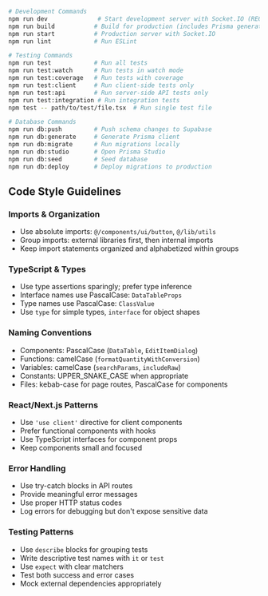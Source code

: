 ```bash
# Development Commands
npm run dev              # Start development server with Socket.IO (REQUIRED - not next dev)
npm run build           # Build for production (includes Prisma generation)
npm run start           # Production server with Socket.IO
npm run lint            # Run ESLint

# Testing Commands
npm run test            # Run all tests
npm run test:watch      # Run tests in watch mode
npm run test:coverage   # Run tests with coverage
npm run test:client     # Run client-side tests only
npm run test:api        # Run server-side API tests only
npm run test:integration # Run integration tests
npm test -- path/to/test/file.tsx  # Run single test file

# Database Commands
npm run db:push         # Push schema changes to Supabase
npm run db:generate     # Generate Prisma client
npm run db:migrate      # Run migrations locally
npm run db:studio       # Open Prisma Studio
npm run db:seed         # Seed database
npm run db:deploy       # Deploy migrations to production
```

## Code Style Guidelines

### Imports & Organization
- Use absolute imports: `@/components/ui/button`, `@/lib/utils`
- Group imports: external libraries first, then internal imports
- Keep import statements organized and alphabetized within groups

### TypeScript & Types
- Use type assertions sparingly; prefer type inference
- Interface names use PascalCase: `DataTableProps`
- Type names use PascalCase: `ClassValue`
- Use `type` for simple types, `interface` for object shapes

### Naming Conventions
- Components: PascalCase (`DataTable`, `EditItemDialog`)
- Functions: camelCase (`formatQuantityWithConversion`)
- Variables: camelCase (`searchParams`, `includeRaw`)
- Constants: UPPER_SNAKE_CASE when appropriate
- Files: kebab-case for page routes, PascalCase for components

### React/Next.js Patterns
- Use `'use client'` directive for client components
- Prefer functional components with hooks
- Use TypeScript interfaces for component props
- Keep components small and focused

### Error Handling
- Use try-catch blocks in API routes
- Provide meaningful error messages
- Use proper HTTP status codes
- Log errors for debugging but don't expose sensitive data

### Testing Patterns
- Use `describe` blocks for grouping tests
- Write descriptive test names with `it` or `test`
- Use `expect` with clear matchers
- Test both success and error cases
- Mock external dependencies appropriately